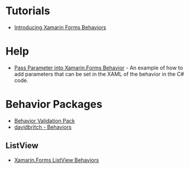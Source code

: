 # Tutorials
* [Introducing Xamarin Forms Behaviors](http://codeworks.it/blog/?p=205)
# Help
* [Pass Parameter into Xamarin.Forms Behavior](https://stackoverflow.com/questions/42238500/pass-parameter-into-xamarin-forms-behaviour) - An example of how to add parameters that can be set in the XAML of the behavior in the C# code.
# Behavior Packages
* [Behavior Validation Pack](https://github.com/TBertuzzi/Xamarin.Forms.BehaviorValidationPack)
* [davidbritch - Behaviors](https://github.com/davidbritch/behaviors)
## ListView
* [Xamarin.Forms ListView Behaviors](https://github.com/jgiacomini/xamarin_forms_listviewBehaviors)

